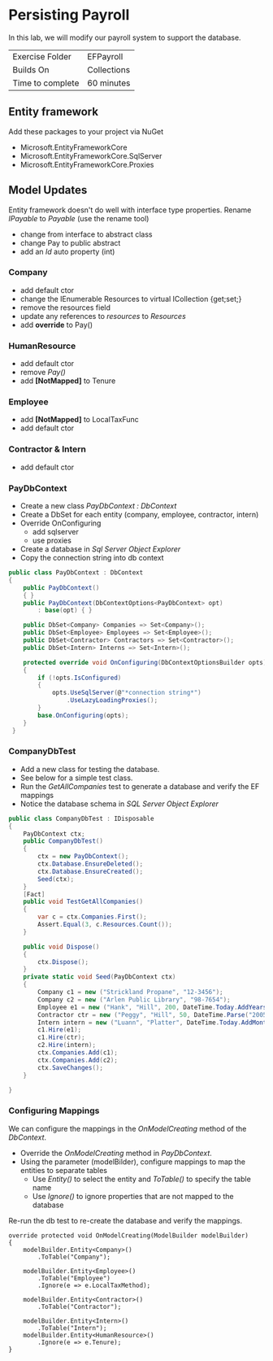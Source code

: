 ﻿# Persisting Payroll
In this lab, we will modify our payroll system to support the database.

| | |
| --------- | --------------------------- |
| Exercise Folder | EFPayroll |
| Builds On | Collections |
 Time to complete | 60 minutes


## Entity framework
Add these packages to your project via NuGet
- Microsoft.EntityFrameworkCore
- Microsoft.EntityFrameworkCore.SqlServer
- Microsoft.EntityFrameworkCore.Proxies

## Model Updates
Entity framework doesn't do well with interface type properties.
Rename *IPayable* to *Payable* (use the rename tool)
- change from interface to abstract class
- change Pay to public abstract
- add an *Id* auto property (int)

### Company
- add default ctor
- change the IEnumerable Resources to virtual ICollection {get;set;}
- remove the resources field
- update any references to *resources* to *Resources*
- add **override** to Pay()

### HumanResource
- add default ctor
- remove *Pay()*
- add **[NotMapped]** to Tenure


### Employee
- add **[NotMapped]** to LocalTaxFunc
- add default ctor

### Contractor & Intern
- add default ctor

### PayDbContext
- Create a new class *PayDbContext : DbContext*
- Create a DbSet for each entity (company, employee, contractor, intern)
- Override OnConfiguring
    - add sqlserver
    - use proxies
- Create a database in *Sql Server Object Explorer*
- Copy the connection string into db context


```csharp
public class PayDbContext : DbContext
{
    public PayDbContext()
    { }
    public PayDbContext(DbContextOptions<PayDbContext> opt)
        : base(opt) { }

    public DbSet<Company> Companies => Set<Company>();
    public DbSet<Employee> Employees => Set<Employee>();
    public DbSet<Contractor> Contractors => Set<Contractor>();
    public DbSet<Intern> Interns => Set<Intern>();

    protected override void OnConfiguring(DbContextOptionsBuilder opts)
    {
        if (!opts.IsConfigured)
        {
            opts.UseSqlServer(@"*connection string*")
                .UseLazyLoadingProxies();
        }
        base.OnConfiguring(opts);
    }
 }
 ```


### CompanyDbTest
- Add a new class for testing the database.
- See below for a simple test class.
- Run the *GetAllCompanies* test to generate a database and verify the EF mappings
- Notice the database schema in *SQL Server Object Explorer*


```csharp
public class CompanyDbTest : IDisposable
{
    PayDbContext ctx;
    public CompanyDbTest()
    {
        ctx = new PayDbContext();
        ctx.Database.EnsureDeleted();
        ctx.Database.EnsureCreated();
        Seed(ctx);
    }
    [Fact]
    public void TestGetAllCompanies()
    {
        var c = ctx.Companies.First();
        Assert.Equal(3, c.Resources.Count());
    }

    public void Dispose()
    {
        ctx.Dispose();
    }
    private static void Seed(PayDbContext ctx)
    {
        Company c1 = new ("Strickland Propane", "12-3456");
        Company c2 = new ("Arlen Public Library", "98-7654");
        Employee e1 = new ("Hank", "Hill", 200, DateTime.Today.AddYears(-10));
        Contractor ctr = new ("Peggy", "Hill", 50, DateTime.Parse("2005-10-31"));
        Intern intern = new ("Luann", "Platter", DateTime.Today.AddMonths(-18));
        c1.Hire(e1);
        c1.Hire(ctr);
        c2.Hire(intern);
        ctx.Companies.Add(c1);
        ctx.Companies.Add(c2);
        ctx.SaveChanges();
    }

}
```


### Configuring Mappings

We can configure the mappings in the *OnModelCreating* method of the *DbContext*.

- Override the *OnModelCreating* method in *PayDbContext*.
- Using the parameter (modelBilder), configure mappings to map the entities to separate tables
    -  Use *Entity<T>()* to select the entity and *ToTable()* to specify the table name
    - Use *Ignore()* to ignore properties that are not mapped to the database

Re-run the db test to re-create the database and verify the mappings.

```chsarp
override protected void OnModelCreating(ModelBuilder modelBuilder)
{
    modelBuilder.Entity<Company>()
        .ToTable("Company");

    modelBuilder.Entity<Employee>()
        .ToTable("Employee")
        .Ignore(e => e.LocalTaxMethod);
           
    modelBuilder.Entity<Contractor>()
        .ToTable("Contractor");

    modelBuilder.Entity<Intern>()
        .ToTable("Intern");
    modelBuilder.Entity<HumanResource>()
        .Ignore(e => e.Tenure);
}
```
